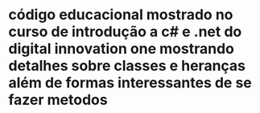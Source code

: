 # código educacional mostrado no curso de introdução a c# e .net do digital innovation one mostrando detalhes sobre classes e heranças além de formas interessantes de se fazer metodos